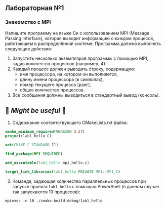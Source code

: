 ## Лабораторная №1
### Знакомство с MPI
Напишите программу на языке Си с использованием MPI (Message Passing Interface), которая выводит информацию о каждом процессе, работающем в распределённой системе. Программа должна выполнять следующие действия:
1) Запустить несколько экземпляров программы с помощью MPI, задав количество процессов (например, 4).
2) Каждый процесс должен выводить строку, содержащую:
   * имя процессора, на котором он выполняется,
   * длину имени процессора (в символах),
   * номер текущего процесса (ранг),
   * общее количество процессов.
3) Все сообщения должны выводиться в стандартный вывод (консоль).

## 🍃 *Might be useful* 🍃
1) Содержание соответствующего CMakeLists.txt файла:
```cmake
cmake_minimum_required(VERSION 3.27)
project(lab1_hello C)

set(CMAKE_C_STANDARD 11)

find_package(MPI REQUIRED)

add_executable(lab1_hello mpi_hello.c)

target_link_libraries(lab1_hello PRIVATE MPI::MPI_C)
```
2) Команда, задающая количество параллельных процессов при запуске проекта ``` lab1_hello ``` с помощью PowerShell (в данном случае так запускаются 10 процессов):
```
mpiexec -n 10 ./cmake-build-debug/lab1_hello
```  
